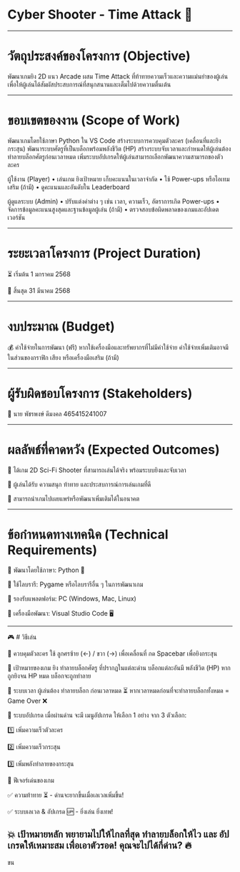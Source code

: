 # Cyber Shooter - Time Attack 🚀
 --- 

 
# วัตถุประสงค์ของโครงการ (Objective)

พัฒนาเกมยิง 2D แนว Arcade ผสม Time Attack ที่ท้าทายความเร็วและความแม่นยำของผู้เล่น เพื่อให้ผู้เล่นได้สัมผัสประสบการณ์ที่สนุกสนานและเต็มไปด้วยความตื่นเต้น

----


# ขอบเขตของงาน (Scope of Work)

พัฒนาเกมโดยใช้ภาษา Python ใน VS Code
สร้างระบบการควบคุมตัวละคร (เคลื่อนที่และยิงกระสุน)
พัฒนาระบบศัตรูที่เป็นบล็อกพร้อมพลังชีวิต (HP)
สร้างระบบจับเวลาและกำหนดให้ผู้เล่นต้องทำลายบล็อกศัตรูก่อนเวลาหมด
เพิ่มระบบอัปเกรดให้ผู้เล่นสามารถเลือกพัฒนาความสามารถของตัวละคร

ผู้ใช้งาน (Player)
	•	เล่นเกม ยิงเป้าหมาย เก็บคะแนนในเวลาจำกัด
	•	ใช้ Power-ups หรือไอเทมเสริม (ถ้ามี)
	•	ดูคะแนนและอันดับใน Leaderboard

ผู้ดูแลระบบ (Admin)
	•	ปรับแต่งค่าต่าง ๆ เช่น เวลา, ความเร็ว, อัตราการเกิด Power-ups
	•	จัดการข้อมูลคะแนนสูงสุดและฐานข้อมูลผู้เล่น (ถ้ามี)
	•	ตรวจสอบข้อผิดพลาดของเกมและอัปเดตเวอร์ชัน

----


# ระยะเวลาโครงการ (Project Duration)

⏳ เริ่มต้น 1 มกราคม 2568

🎯 สิ้นสุด 31 มีนาคม 2568

----


# งบประมาณ (Budget)

💰 ค่าใช้จ่ายในการพัฒนา (ฟรี) หากใช้เครื่องมือและทรัพยากรที่ไม่มีค่าใช้จ่าย
ค่าใช้จ่ายเพิ่มเติมอาจมีในส่วนของกราฟิก เสียง หรือเครื่องมือเสริม (ถ้ามี)

---


# ผู้รับผิดชอบโครงการ (Stakeholders)

👤 นาย พัชรพงษ์ ดีมงคล  465415241007

---



# ผลลัพธ์ที่คาดหวัง (Expected Outcomes)

🎯 ได้เกม 2D Sci-Fi Shooter ที่สามารถเล่นได้จริง พร้อมระบบยิงและจับเวลา

🎯 ผู้เล่นได้รับ ความสนุก ท้าทาย และประสบการณ์การเล่นเกมที่ดี

🎯 สามารถนำเกมไปเผยแพร่หรือพัฒนาเพิ่มเติมได้ในอนาคต

----


# ข้อกำหนดทางเทคนิค (Technical Requirements)

🔹 พัฒนาโดยใช้ภาษา: Python 🐍

🔹 ใช้ไลบรารี: Pygame หรือไลบรารีอื่น ๆ ในการพัฒนาเกม

🔹 รองรับแพลตฟอร์ม: PC (Windows, Mac, Linux)

🔹 เครื่องมือพัฒนา: Visual Studio Code 🖥️


----


🎮  # วิธีเล่น


🔹 ควบคุมตัวละคร
ใช้ ลูกศรซ้าย (←) / ขวา (→) เพื่อเคลื่อนที่
กด Spacebar เพื่อยิงกระสุน


🔹 เป้าหมายของเกม
ยิง ทำลายบล็อกศัตรู ที่ปรากฏในแต่ละด่าน
บล็อกแต่ละอันมี พลังชีวิต (HP) หากถูกยิงจน HP หมด บล็อกจะถูกทำลาย


🔹 ระบบเวลา
ผู้เล่นต้อง ทำลายบล็อก ก่อนเวลาหมด ⏳
หากเวลาหมดก่อนที่จะทำลายบล็อกทั้งหมด = Game Over ❌


🔹 ระบบอัปเกรด
เมื่อผ่านด่าน จะมี เมนูอัปเกรด ให้เลือก 1 อย่าง จาก 3 ตัวเลือก:

1️⃣ เพิ่มความเร็วตัวละคร

2️⃣ เพิ่มความเร็วกระสุน

3️⃣ เพิ่มพลังทำลายของกระสุน



🚀 ฟีเจอร์เด่นของเกม


✅ ความท้าทาย ⏳ - ด่านจะยากขึ้นเมื่อเลเวลเพิ่มขึ้น!

✅ ระบบเลเวล & อัปเกรด 🆙 - ยิ่งเล่น ยิ่งเทพ!



💥 เป้าหมายหลัก
พยายามไปให้ไกลที่สุด ทำลายบล็อกให้ไว และ อัปเกรดให้เหมาะสม เพื่อเอาตัวรอด! คุณจะไปได้กี่ด่าน? 🔥
---
ขน
